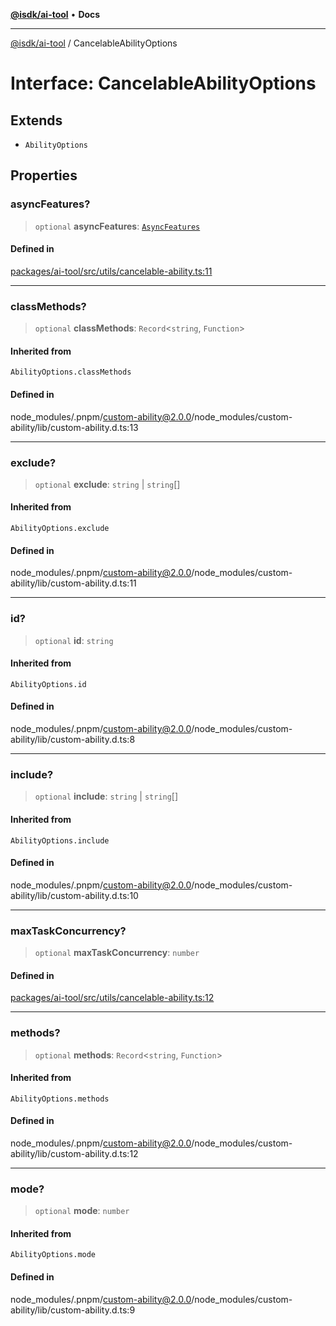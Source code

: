 [**@isdk/ai-tool**](../README.md) • **Docs**

***

[@isdk/ai-tool](../globals.md) / CancelableAbilityOptions

# Interface: CancelableAbilityOptions

## Extends

- `AbilityOptions`

## Properties

### asyncFeatures?

> `optional` **asyncFeatures**: [`AsyncFeatures`](../enumerations/AsyncFeatures.md)

#### Defined in

[packages/ai-tool/src/utils/cancelable-ability.ts:11](https://github.com/isdk/ai-tool.js/blob/37ada542a786fbbc770f2d61beb564f6e603941d/src/utils/cancelable-ability.ts#L11)

***

### classMethods?

> `optional` **classMethods**: `Record`\<`string`, `Function`\>

#### Inherited from

`AbilityOptions.classMethods`

#### Defined in

node\_modules/.pnpm/custom-ability@2.0.0/node\_modules/custom-ability/lib/custom-ability.d.ts:13

***

### exclude?

> `optional` **exclude**: `string` \| `string`[]

#### Inherited from

`AbilityOptions.exclude`

#### Defined in

node\_modules/.pnpm/custom-ability@2.0.0/node\_modules/custom-ability/lib/custom-ability.d.ts:11

***

### id?

> `optional` **id**: `string`

#### Inherited from

`AbilityOptions.id`

#### Defined in

node\_modules/.pnpm/custom-ability@2.0.0/node\_modules/custom-ability/lib/custom-ability.d.ts:8

***

### include?

> `optional` **include**: `string` \| `string`[]

#### Inherited from

`AbilityOptions.include`

#### Defined in

node\_modules/.pnpm/custom-ability@2.0.0/node\_modules/custom-ability/lib/custom-ability.d.ts:10

***

### maxTaskConcurrency?

> `optional` **maxTaskConcurrency**: `number`

#### Defined in

[packages/ai-tool/src/utils/cancelable-ability.ts:12](https://github.com/isdk/ai-tool.js/blob/37ada542a786fbbc770f2d61beb564f6e603941d/src/utils/cancelable-ability.ts#L12)

***

### methods?

> `optional` **methods**: `Record`\<`string`, `Function`\>

#### Inherited from

`AbilityOptions.methods`

#### Defined in

node\_modules/.pnpm/custom-ability@2.0.0/node\_modules/custom-ability/lib/custom-ability.d.ts:12

***

### mode?

> `optional` **mode**: `number`

#### Inherited from

`AbilityOptions.mode`

#### Defined in

node\_modules/.pnpm/custom-ability@2.0.0/node\_modules/custom-ability/lib/custom-ability.d.ts:9
